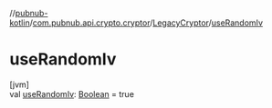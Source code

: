 //[pubnub-kotlin](../../../index.md)/[com.pubnub.api.crypto.cryptor](../index.md)/[LegacyCryptor](index.md)/[useRandomIv](use-random-iv.md)

# useRandomIv

[jvm]\
val [useRandomIv](use-random-iv.md): [Boolean](https://kotlinlang.org/api/latest/jvm/stdlib/kotlin/-boolean/index.html) = true
